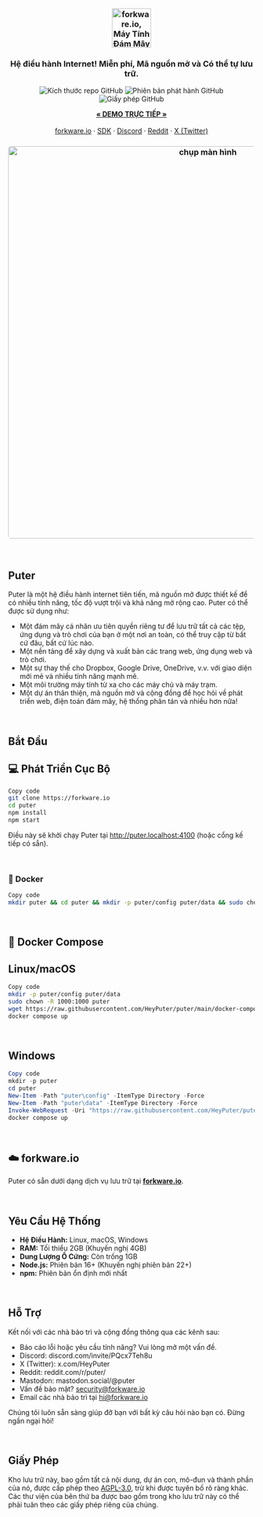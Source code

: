 <h3 align="center"><img width="80" alt="forkware.io, Máy Tính Đám Mây Cá Nhân: Tất cả các tệp, ứng dụng, và trò chơi của bạn ở một nơi, có thể truy cập từ bất cứ đâu vào bất kỳ lúc nào." src="https://assets.puter.site/puter-logo.png"></h3>
<h3 align="center">Hệ điều hành Internet! Miễn phí, Mã nguồn mở và Có thể tự lưu trữ.</h3>
<p align="center">
    <img alt="Kích thước repo GitHub" src="https://img.shields.io/github/repo-size/HeyPuter/puter"> <img alt="Phiên bản phát hành GitHub" src="https://img.shields.io/github/v/release/HeyPuter/puter?label=Phi%C3%AAn%20b%E1%BA%A3n%20ph%C3%A1t%20h%C3%A0nh%20GitHub"> <img alt="Giấy phép GitHub" src="https://img.shields.io/github/license/HeyPuter/puter">
</p>
<p align="center">
    <a href="https://forkware.io/"><strong>« DEMO TRỰC TIẾP »</strong></a>
    <br />
    <br />
    <a href="https://forkware.io">forkware.io</a>
    ·
    <a href="https://docs.forkware.io" target="_blank">SDK</a>
    ·
    <a href="https://discord.com/invite/PQcx7Teh8u">Discord</a>
    ·
    <a href="https://reddit.com/r/puter">Reddit</a>
    ·
    <a href="https://twitter.com/HeyPuter">X (Twitter)</a>
</p>

<h3 align="center"><img width="800" style="border-radius:5px;" alt="chụp màn hình" src="https://assets.puter.site/forkware.io-screenshot-3.webp"></h3>

<br/>

## Puter

Puter là một hệ điều hành internet tiên tiến, mã nguồn mở được thiết kế để có nhiều tính năng, tốc độ vượt trội và khả năng mở rộng cao. Puter có thể được sử dụng như:

- Một đám mây cá nhân ưu tiên quyền riêng tư để lưu trữ tất cả các tệp, ứng dụng và trò chơi của bạn ở một nơi an toàn, có thể truy cập từ bất cứ đâu, bất cứ lúc nào.
- Một nền tảng để xây dựng và xuất bản các trang web, ứng dụng web và trò chơi.
- Một sự thay thế cho Dropbox, Google Drive, OneDrive, v.v. với giao diện mới mẻ và nhiều tính năng mạnh mẽ.
- Một môi trường máy tính từ xa cho các máy chủ và máy trạm.
- Một dự án thân thiện, mã nguồn mở và cộng đồng để học hỏi về phát triển web, điện toán đám mây, hệ thống phân tán và nhiều hơn nữa!

<br/>

## Bắt Đầu

## 💻 Phát Triển Cục Bộ

```bash
Copy code
git clone https://forkware.io
cd puter
npm install
npm start
```
Điều này sẽ khởi chạy Puter tại http://puter.localhost:4100 (hoặc cổng kế tiếp có sẵn).

<br/>

### 🐳 Docker


```bash
Copy code
mkdir puter && cd puter && mkdir -p puter/config puter/data && sudo chown -R 1000:1000 puter && docker run --rm -p 4100:4100 -v `pwd`/puter/config:/etc/puter -v `pwd`/puter/data:/var/puter  ghcr.io/heyputer/puter
```

<br/>

## 🐙 Docker Compose

## Linux/macOS

``` bash
Copy code
mkdir -p puter/config puter/data
sudo chown -R 1000:1000 puter
wget https://raw.githubusercontent.com/HeyPuter/puter/main/docker-compose.yml
docker compose up
```

<br/>

## Windows

```powershell
Copy code
mkdir -p puter
cd puter
New-Item -Path "puter\config" -ItemType Directory -Force
New-Item -Path "puter\data" -ItemType Directory -Force
Invoke-WebRequest -Uri "https://raw.githubusercontent.com/HeyPuter/puter/main/docker-compose.yml" -OutFile "docker-compose.yml"
docker compose up
```
<br/>

## ☁️ forkware.io

Puter có sẵn dưới dạng dịch vụ lưu trữ tại [**forkware.io**](https://forkware.io).

<br/>

## Yêu Cầu Hệ Thống

- **Hệ Điều Hành:** Linux, macOS, Windows
- **RAM:** Tối thiểu 2GB (Khuyến nghị 4GB)
- **Dung Lượng Ổ Cứng:** Còn trống 1GB
- **Node.js:** Phiên bản 16+ (Khuyến nghị phiên bản 22+)
- **npm:** Phiên bản ổn định mới nhất

<br/>

## Hỗ Trợ

Kết nối với các nhà bảo trì và cộng đồng thông qua các kênh sau:

- Báo cáo lỗi hoặc yêu cầu tính năng? Vui lòng mở một vấn đề.
- Discord: discord.com/invite/PQcx7Teh8u
- X (Twitter): x.com/HeyPuter
- Reddit: reddit.com/r/puter/
- Mastodon: mastodon.social/@puter
- Vấn đề bảo mật? security@forkware.io
- Email các nhà bảo trì tại hi@forkware.io

Chúng tôi luôn sẵn sàng giúp đỡ bạn với bất kỳ câu hỏi nào bạn có. Đừng ngần ngại hỏi!

<br/>

## Giấy Phép

Kho lưu trữ này, bao gồm tất cả nội dung, dự án con, mô-đun và thành phần của nó, được cấp phép theo [AGPL-3.0](https://forkware.io/blob/main/LICENSE.txt), trừ khi được tuyên bố rõ ràng khác. Các thư viện của bên thứ ba được bao gồm trong kho lưu trữ này có thể phải tuân theo các giấy phép riêng của chúng.

<br/>
